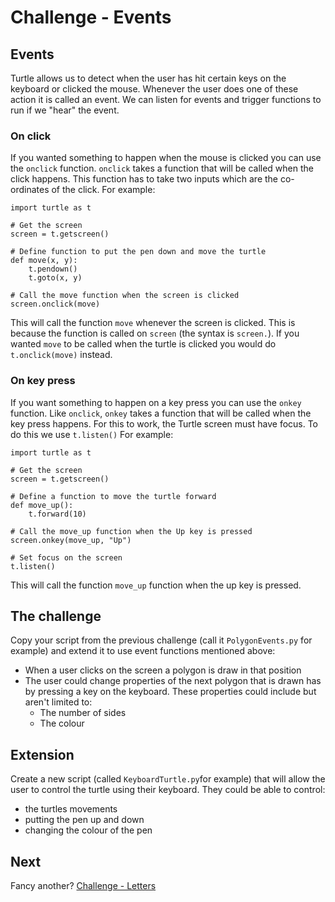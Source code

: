 # Challenge - Events

## Events

Turtle allows us to detect when the user has hit certain keys on the keyboard or clicked the mouse. Whenever the user does one of these action it is called an event. We can listen for events and trigger functions to run if we "hear" the event.

### On click

If you wanted something to happen when the mouse is clicked you can use the `onclick` function. `onclick` takes a function that will be called when the click happens. This function has to take two inputs which are the co-ordinates of the click. For example:

```
import turtle as t

# Get the screen
screen = t.getscreen()

# Define function to put the pen down and move the turtle
def move(x, y):
    t.pendown()
    t.goto(x, y)

# Call the move function when the screen is clicked
screen.onclick(move)
```

This will call the function `move` whenever the screen is clicked. This is because the function is called on `screen` (the syntax is `screen.`). If you wanted `move` to be called when the turtle is clicked you would do `t.onclick(move)` instead.


### On key press

If you want something to happen on a key press you can use the `onkey` function. Like `onclick`, `onkey` takes a function that will be called when the key press happens. For this to work, the Turtle screen must have focus. To do this we use `t.listen()` For example:

```
import turtle as t

# Get the screen
screen = t.getscreen()

# Define a function to move the turtle forward
def move_up():
    t.forward(10)

# Call the move_up function when the Up key is pressed
screen.onkey(move_up, "Up")

# Set focus on the screen
t.listen()
```

This will call the function `move_up` function when the up key is pressed.

## The challenge

Copy your script from the previous challenge (call it `PolygonEvents.py` for example) and extend it to use event functions mentioned above:
- When a user clicks on the screen a polygon is draw in that position
- The user could change properties of the next polygon that is drawn has by pressing a key on the keyboard. These properties could include but aren't limited to:
    - The number of sides
    - The colour

## Extension

Create a new script (called `KeyboardTurtle.py`for example) that will allow the user to control the turtle using their keyboard. They could be able to control:
- the turtles movements
- putting the pen up and down
- changing the colour of the pen

## Next

Fancy another? [Challenge - Letters](05-challenge-letters.md)